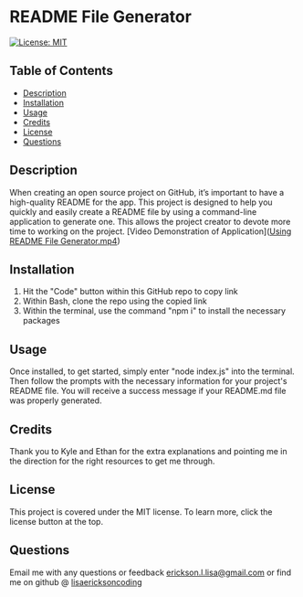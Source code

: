 # README File Generator
[![License: MIT](https://img.shields.io/badge/License-MIT-yellow.svg)](https://opensource.org/licenses/MIT)
  
## Table of Contents
  * [Description](#description)
  * [Installation](#installation)
  * [Usage](#usage)
  * [Credits](#credits)
  * [License](#license)
  * [Questions](#questions)

## Description 
When creating an open source project on GitHub, it’s important to have a high-quality README for the app. This project is designed to help you quickly and easily create a README file by using a command-line application to generate one. This allows the project creator to devote more time to working on the project.
[Video Demonstration of Application]([Using README File Generator.mp4](https://drive.google.com/file/d/1eZz2G_SxkrTTkBKhPbwpzHTCCPNRXdtI/view))

## Installation
1.  Hit the "Code" button within this GitHub repo to copy link
2.  Within Bash, clone the repo using the copied link
3.  Within the terminal, use the command "npm i" to install the necessary packages

## Usage
Once installed, to get started, simply enter "node index.js" into the terminal.
Then follow the prompts with the necessary information for your project's README file. 
You will receive a success message if your README.md file was properly generated. 

## Credits
Thank you to Kyle and Ethan for the extra explanations and pointing me in the direction for the right resources to get me through. 

## License
This project is covered under the MIT license. To learn more, click the license button at the top.

## Questions 
Email me with any questions or feedback erickson.l.lisa@gmail.com or find me on github @ [lisaericksoncoding](https://github.com/lisaericksoncoding)
